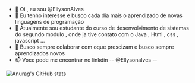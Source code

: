 - 👋 Oi , eu sou @EllysonAlves
- 👀 Eu tenho interesse e busco cada dia mais o aprendizado de novas linguagens de programação
- 🌱 Atualmente sou estudante do curso de desenvolvimento de sistemas do segundo modulo , onde ja tive contato com o Java , Html , css , javascript ... 
- 💞️ Busco sempre colaborar com oque prescizam e busco sempre aprendizados novos
- 📫 Voce pode me encontrar no linkdin --  @Ellysonalves --


![Anurag's GitHub stats](https://github-readme-stats.vercel.app/apiellysonalves=anuraghazra&hide=contribs,prs)


